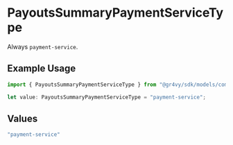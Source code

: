 # PayoutsSummaryPaymentServiceType

Always `payment-service`.

## Example Usage

```typescript
import { PayoutsSummaryPaymentServiceType } from "@gr4vy/sdk/models/components";

let value: PayoutsSummaryPaymentServiceType = "payment-service";
```

## Values

```typescript
"payment-service"
```